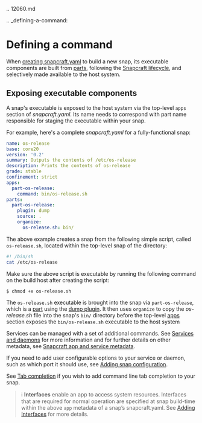.. 12060.md

.. _defining-a-command:

# Defining a command

When [creating snapcraft.yaml](/t/creating-snapcraft-yaml/11666) to build a new snap, its executable components are built from [parts](/t/adding-parts/11473), following the [Snapcraft lifecycle](/t/parts-lifecycle/12231), and selectively made available to the host system.

## Exposing executable components

A snap's executable is exposed to the host system via the top-level `apps` section of *snapcraft.yaml*. Its name needs to correspond with part name responsible for staging the executable within your snap.

For example, here's a complete *snapcraft.yaml* for a fully-functional snap:
```yaml
name: os-release
base: core20
version: '0.2'
summary: Outputs the contents of /etc/os-release
description: Prints the contents of os-release
grade: stable
confinement: strict
apps:
  part-os-release:
    command: bin/os-release.sh
parts:
  part-os-release:
    plugin: dump
    source: .
    organize:
      os-release.sh: bin/
```
The above example creates a snap from the following simple script, called `os-release.sh`, located within the top-level snap of the directory:

```bash
#! /bin/sh
cat /etc/os-release
```
Make sure the above script is executable by running the following command on the build host after creating the script:

```bash
$ chmod +x os-release.sh
```

The `os-release.sh` executable is brought into the snap via `part-os-release`, which is a [part](/t/adding-parts/11473) using the [dump plugin](/t/the-dump-plugin/8007). It then uses `organize` to copy the *os-release.sh* file into the snap's `bin/` directory before the top-level [apps](/t/snapcraft-app-and-service-metadata/8335) section exposes the `bin/os-release.sh` executable to the host system

Services can be managed with a set of additional commands. See [Services and daemons](/t/services-and-daemons/12601) for more information and for further details on other metadata, see [Snapcraft app and service metadata](/t/snapcraft-app-and-service-metadata/8335).

If you need to add user configurable options to your service or daemon, such as which port it should use, see [Adding snap configuration](https://forum.snapcraft.io/t/adding-snap-configuration/15246).

See [Tab completion](https://forum.snapcraft.io/t/tab-completion-for-snaps/2261) if you wish to add command line tab completion to your snap.


> ℹ  **Interfaces** enable an app  to access system resources. Interfaces that are required for normal operation are specified at snap build-time within the above `app` metadata of a snap’s snapcraft.yaml. See [Adding Interfaces](/t/adding-interfaces/13123) for more details.